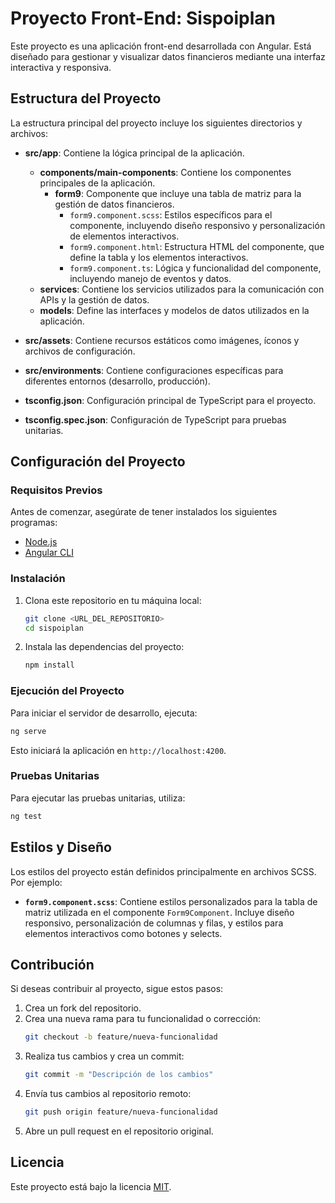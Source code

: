 # Proyecto Front-End: Sispoiplan

Este proyecto es una aplicación front-end desarrollada con Angular. Está diseñado para gestionar y visualizar datos financieros mediante una interfaz interactiva y responsiva.

## Estructura del Proyecto

La estructura principal del proyecto incluye los siguientes directorios y archivos:

- **src/app**: Contiene la lógica principal de la aplicación.
  - **components/main-components**: Contiene los componentes principales de la aplicación.
    - **form9**: Componente que incluye una tabla de matriz para la gestión de datos financieros.
      - `form9.component.scss`: Estilos específicos para el componente, incluyendo diseño responsivo y personalización de elementos interactivos.
      - `form9.component.html`: Estructura HTML del componente, que define la tabla y los elementos interactivos.
      - `form9.component.ts`: Lógica y funcionalidad del componente, incluyendo manejo de eventos y datos.
  - **services**: Contiene los servicios utilizados para la comunicación con APIs y la gestión de datos.
  - **models**: Define las interfaces y modelos de datos utilizados en la aplicación.

- **src/assets**: Contiene recursos estáticos como imágenes, íconos y archivos de configuración.

- **src/environments**: Contiene configuraciones específicas para diferentes entornos (desarrollo, producción).

- **tsconfig.json**: Configuración principal de TypeScript para el proyecto.
- **tsconfig.spec.json**: Configuración de TypeScript para pruebas unitarias.

## Configuración del Proyecto

### Requisitos Previos

Antes de comenzar, asegúrate de tener instalados los siguientes programas:

- [Node.js](https://nodejs.org/)
- [Angular CLI](https://angular.io/cli)

### Instalación

1. Clona este repositorio en tu máquina local:
   ```bash
   git clone <URL_DEL_REPOSITORIO>
   cd sispoiplan
   ```

2. Instala las dependencias del proyecto:
   ```bash
   npm install
   ```

### Ejecución del Proyecto

Para iniciar el servidor de desarrollo, ejecuta:
```bash
ng serve
```
Esto iniciará la aplicación en `http://localhost:4200`.

### Pruebas Unitarias

Para ejecutar las pruebas unitarias, utiliza:
```bash
ng test
```

## Estilos y Diseño

Los estilos del proyecto están definidos principalmente en archivos SCSS. Por ejemplo:

- **`form9.component.scss`**: Contiene estilos personalizados para la tabla de matriz utilizada en el componente `Form9Component`. Incluye diseño responsivo, personalización de columnas y filas, y estilos para elementos interactivos como botones y selects.

## Contribución

Si deseas contribuir al proyecto, sigue estos pasos:

1. Crea un fork del repositorio.
2. Crea una nueva rama para tu funcionalidad o corrección:
   ```bash
   git checkout -b feature/nueva-funcionalidad
   ```
3. Realiza tus cambios y crea un commit:
   ```bash
   git commit -m "Descripción de los cambios"
   ```
4. Envía tus cambios al repositorio remoto:
   ```bash
   git push origin feature/nueva-funcionalidad
   ```
5. Abre un pull request en el repositorio original.

## Licencia

Este proyecto está bajo la licencia [MIT](https://opensource.org/licenses/MIT).
